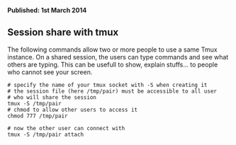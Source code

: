 <b>Published: 1st March 2014</b>

## Session share with tmux

The following commands allow two or more people to use a same Tmux instance.
On a shared session, the users can type commands and see what others are
typing.
This can be usefull to show, explain stuffs... to people who cannot see your
screen.

	# specify the name of your tmux socket with -S when creating it
	# the session file (here /tmp/pair) must be accessible to all user
	# who will share the session
	tmux -S /tmp/pair
	# chmod to allow other users to access it
	chmod 777 /tmp/pair

	# now the other user can connect with
	tmux -S /tmp/pair attach
